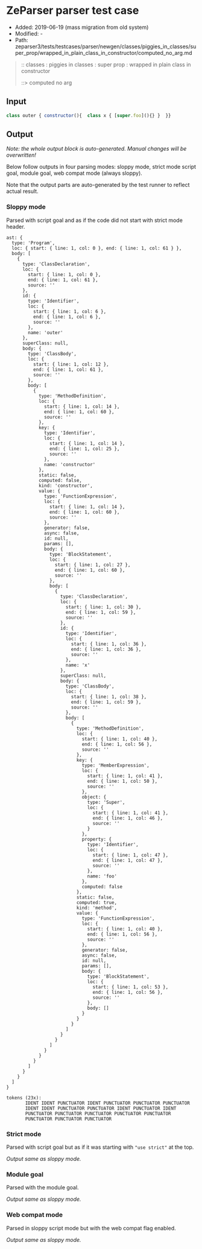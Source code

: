 # ZeParser parser test case

- Added: 2019-06-19 (mass migration from old system)
- Modified: -
- Path: zeparser3/tests/testcases/parser/newgen/classes/piggies_in_classes/super_prop/wrapped_in_plain_class_in_constructor/computed_no_arg.md

> :: classes : piggies in classes : super prop : wrapped in plain class in constructor
>
> ::> computed no arg

## Input

`````js
class outer { constructor(){  class x { [super.foo](){} }  }}
`````

## Output

_Note: the whole output block is auto-generated. Manual changes will be overwritten!_

Below follow outputs in four parsing modes: sloppy mode, strict mode script goal, module goal, web compat mode (always sloppy).

Note that the output parts are auto-generated by the test runner to reflect actual result.

### Sloppy mode

Parsed with script goal and as if the code did not start with strict mode header.

`````
ast: {
  type: 'Program',
  loc: { start: { line: 1, col: 0 }, end: { line: 1, col: 61 } },
  body: [
    {
      type: 'ClassDeclaration',
      loc: {
        start: { line: 1, col: 0 },
        end: { line: 1, col: 61 },
        source: ''
      },
      id: {
        type: 'Identifier',
        loc: {
          start: { line: 1, col: 6 },
          end: { line: 1, col: 6 },
          source: ''
        },
        name: 'outer'
      },
      superClass: null,
      body: {
        type: 'ClassBody',
        loc: {
          start: { line: 1, col: 12 },
          end: { line: 1, col: 61 },
          source: ''
        },
        body: [
          {
            type: 'MethodDefinition',
            loc: {
              start: { line: 1, col: 14 },
              end: { line: 1, col: 60 },
              source: ''
            },
            key: {
              type: 'Identifier',
              loc: {
                start: { line: 1, col: 14 },
                end: { line: 1, col: 25 },
                source: ''
              },
              name: 'constructor'
            },
            static: false,
            computed: false,
            kind: 'constructor',
            value: {
              type: 'FunctionExpression',
              loc: {
                start: { line: 1, col: 14 },
                end: { line: 1, col: 60 },
                source: ''
              },
              generator: false,
              async: false,
              id: null,
              params: [],
              body: {
                type: 'BlockStatement',
                loc: {
                  start: { line: 1, col: 27 },
                  end: { line: 1, col: 60 },
                  source: ''
                },
                body: [
                  {
                    type: 'ClassDeclaration',
                    loc: {
                      start: { line: 1, col: 30 },
                      end: { line: 1, col: 59 },
                      source: ''
                    },
                    id: {
                      type: 'Identifier',
                      loc: {
                        start: { line: 1, col: 36 },
                        end: { line: 1, col: 36 },
                        source: ''
                      },
                      name: 'x'
                    },
                    superClass: null,
                    body: {
                      type: 'ClassBody',
                      loc: {
                        start: { line: 1, col: 38 },
                        end: { line: 1, col: 59 },
                        source: ''
                      },
                      body: [
                        {
                          type: 'MethodDefinition',
                          loc: {
                            start: { line: 1, col: 40 },
                            end: { line: 1, col: 56 },
                            source: ''
                          },
                          key: {
                            type: 'MemberExpression',
                            loc: {
                              start: { line: 1, col: 41 },
                              end: { line: 1, col: 50 },
                              source: ''
                            },
                            object: {
                              type: 'Super',
                              loc: {
                                start: { line: 1, col: 41 },
                                end: { line: 1, col: 46 },
                                source: ''
                              }
                            },
                            property: {
                              type: 'Identifier',
                              loc: {
                                start: { line: 1, col: 47 },
                                end: { line: 1, col: 47 },
                                source: ''
                              },
                              name: 'foo'
                            },
                            computed: false
                          },
                          static: false,
                          computed: true,
                          kind: 'method',
                          value: {
                            type: 'FunctionExpression',
                            loc: {
                              start: { line: 1, col: 40 },
                              end: { line: 1, col: 56 },
                              source: ''
                            },
                            generator: false,
                            async: false,
                            id: null,
                            params: [],
                            body: {
                              type: 'BlockStatement',
                              loc: {
                                start: { line: 1, col: 53 },
                                end: { line: 1, col: 56 },
                                source: ''
                              },
                              body: []
                            }
                          }
                        }
                      ]
                    }
                  }
                ]
              }
            }
          }
        ]
      }
    }
  ]
}

tokens (23x):
       IDENT IDENT PUNCTUATOR IDENT PUNCTUATOR PUNCTUATOR PUNCTUATOR
       IDENT IDENT PUNCTUATOR PUNCTUATOR IDENT PUNCTUATOR IDENT
       PUNCTUATOR PUNCTUATOR PUNCTUATOR PUNCTUATOR PUNCTUATOR
       PUNCTUATOR PUNCTUATOR PUNCTUATOR
`````

### Strict mode

Parsed with script goal but as if it was starting with `"use strict"` at the top.

_Output same as sloppy mode._

### Module goal

Parsed with the module goal.

_Output same as sloppy mode._

### Web compat mode

Parsed in sloppy script mode but with the web compat flag enabled.

_Output same as sloppy mode._
